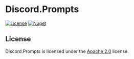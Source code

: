 # Discord.Prompts

[![License](https://lxgaming.github.io/badges/License-Apache%202.0-blue.svg)](https://www.apache.org/licenses/LICENSE-2.0)
[![Nuget](https://img.shields.io/nuget/vpre/LXGaming.Discord.Prompts)](https://www.nuget.org/packages/LXGaming.Discord.Prompts)

## License
Discord.Prompts is licensed under the [Apache 2.0](https://www.apache.org/licenses/LICENSE-2.0) license.